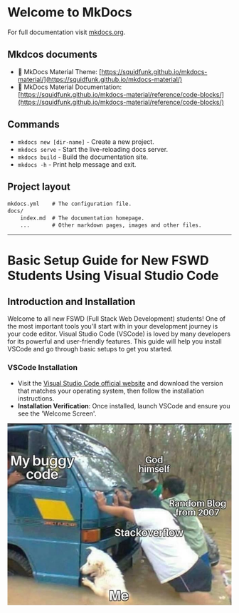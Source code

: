 # Welcome to MkDocs

For full documentation visit [mkdocs.org](https://www.mkdocs.org).

## Mkdcos documents
* 🔗 MkDocs Material Theme: [https://squidfunk.github.io/mkdocs-material/](https://squidfunk.github.io/mkdocs-material/)
* 🔗 MkDocs Material Documentation: [https://squidfunk.github.io/mkdocs-material/reference/code-blocks/](https://squidfunk.github.io/mkdocs-material/reference/code-blocks/)

## Commands

* `mkdocs new [dir-name]` - Create a new project.
* `mkdocs serve` - Start the live-reloading docs server.
* `mkdocs build` - Build the documentation site.
* `mkdocs -h` - Print help message and exit.

## Project layout

    mkdocs.yml    # The configuration file.
    docs/
        index.md  # The documentation homepage.
        ...       # Other markdown pages, images and other files.

------------------------------------------------------------------------------------------

# Basic Setup Guide for New FSWD Students Using Visual Studio Code

## Introduction and Installation

Welcome to all new FSWD (Full Stack Web Development) students! One of the most important tools you'll start with in your development journey is your code editor. Visual Studio Code (VSCode) is loved by many developers for its powerful and user-friendly features. This guide will help you install VSCode and go through basic setups to get you started.

### VSCode Installation

- Visit the [Visual Studio Code official website](https://code.visualstudio.com/) and download the version that matches your operating system, then follow the installation instructions.
- **Installation Verification**: Once installed, launch VSCode and ensure you see the 'Welcome Screen'.


![smaple image](assets/images/sample_img.jpg)
